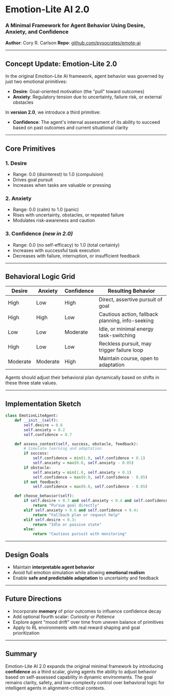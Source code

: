 # Emotion-Lite AI 2.0

### A Minimal Framework for Agent Behavior Using Desire, Anxiety, and Confidence

**Author**: Cory R. Carlson
**Repo**: [github.com/pysocrates/emote-ai](https://github.com/pysocrates/emote-ai)

---

## Concept Update: Emotion-Lite 2.0

In the original Emotion-Lite AI framework, agent behavior was governed by just two emotional primitives:

* **Desire**: Goal-oriented motivation (the "pull" toward outcomes)
* **Anxiety**: Regulatory tension due to uncertainty, failure risk, or external obstacles

In **version 2.0**, we introduce a third primitive:

* **Confidence**: The agent's internal assessment of its ability to succeed based on past outcomes and current situational clarity

---

## Core Primitives

### 1. **Desire**

* Range: 0.0 (disinterest) to 1.0 (compulsion)
* Drives goal pursuit
* Increases when tasks are valuable or pressing

### 2. **Anxiety**

* Range: 0.0 (calm) to 1.0 (panic)
* Rises with uncertainty, obstacles, or repeated failure
* Modulates risk-awareness and caution

### 3. **Confidence** *(new in 2.0)*

* Range: 0.0 (no self-efficacy) to 1.0 (total certainty)
* Increases with successful task execution
* Decreases with failure, interruption, or insufficient feedback

---

## Behavioral Logic Grid

| Desire   | Anxiety  | Confidence | Resulting Behavior                               |
| -------- | -------- | ---------- | ------------------------------------------------ |
| High     | Low      | High       | Direct, assertive pursuit of goal                |
| High     | High     | Low        | Cautious action, fallback planning, info-seeking |
| Low      | Low      | Moderate   | Idle, or minimal energy task-switching           |
| High     | Low      | Low        | Reckless pursuit, may trigger failure loop       |
| Moderate | Moderate | High       | Maintain course, open to adaptation              |

Agents should adjust their behavioral plan dynamically based on shifts in these three state values.

---

## Implementation Sketch

```python
class EmotionLiteAgent:
    def __init__(self):
        self.desire = 0.6
        self.anxiety = 0.2
        self.confidence = 0.7

    def assess_context(self, success, obstacle, feedback):
        # Simulate learning and adaptation
        if success:
            self.confidence = min(1.0, self.confidence + 0.1)
            self.anxiety = max(0.0, self.anxiety - 0.05)
        if obstacle:
            self.anxiety = min(1.0, self.anxiety + 0.1)
            self.confidence = max(0.0, self.confidence - 0.05)
        if not feedback:
            self.confidence = max(0.0, self.confidence - 0.05)

    def choose_behavior(self):
        if self.desire > 0.7 and self.anxiety < 0.4 and self.confidence > 0.6:
            return "Pursue goal directly"
        elif self.anxiety > 0.6 and self.confidence < 0.4:
            return "Fallback plan or request help"
        elif self.desire < 0.3:
            return "Idle or passive state"
        else:
            return "Cautious pursuit with monitoring"
```

---

##  Design Goals

* Maintain **interpretable agent behavior**
* Avoid full emotion simulation while allowing **emotional realism**
* Enable **safe and predictable adaptation** to uncertainty and feedback

---

##  Future Directions

* Incorporate **memory** of prior outcomes to influence confidence decay
* Add optional fourth scalar: *Curiosity* or *Patience*
* Explore agent "mood drift" over time from uneven balance of primitives
* Apply to RL environments with real reward shaping and goal prioritization

---

##  Summary

Emotion-Lite AI 2.0 expands the original minimal framework by introducing **confidence** as a third scalar, giving agents the ability to adjust behavior based on self-assessed capability in dynamic environments. The goal remains clarity, safety, and low-complexity control over behavioral logic for intelligent agents in alignment-critical contexts.
